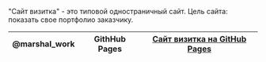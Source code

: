 "Сайт визитка" - это типовой одностраничный сайт. Цель сайта: показать свое портфолио заказчику.

| **@marshal_work** | **GithHub Pages** | [Сайт визитка на GitHub Pages](https://goldlexx.github.io/card-website/) | 
| ----------------- | ----------------- | -------------------------------------------------------------------- |
